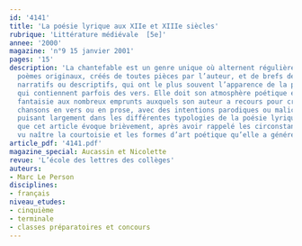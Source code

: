 ```yaml
---
id: '4141'
title: 'La poésie lyrique aux XIIe et XIIIe siècles'
rubrique: 'Littérature médiévale  [5e]'
annee: '2000'
magazine: 'n°9 15 janvier 2001'
pages: '15'
description: 'La chantefable est un genre unique où alternent régulièrement de courts
  poèmes originaux, créés de toutes pièces par l’auteur, et de brefs développements
  narratifs ou descriptifs, qui ont le plus souvent l’apparence de la prose, mais
  qui contiennent parfois des vers. Elle doit son atmosphère poétique et pleine de
  fantaisie aux nombreux emprunts auxquels son auteur a recours pour créer de nouvelles
  chansons en vers ou en prose, avec des intentions parodiques ou malicieuses, en
  puisant largement dans les différentes typologies de la poésie lyrique d’oc et d’oïl
  que cet article évoque brièvement, après avoir rappelé les circonstances qui ont
  vu naître la courtoisie et les formes d’art poétique qu’elle a générées.'
article_pdf: '4141.pdf'
magazine_special: Aucassin et Nicolette
revue: 'L’école des lettres des collèges'
auteurs:
- Marc Le Person
disciplines:
- français
niveau_etudes:
- cinquième
- terminale
- classes préparatoires et concours
---
```

